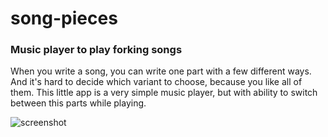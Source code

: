 song-pieces
===========

### Music player to play forking songs

When you write a song, you can write one part with a few different ways. And it's hard to decide which variant to choose, because you like all of them. This little app is a very simple music player, but with ability to switch between this parts while playing.


![screenshot](https://raw.github.com/zarkone/song-pieces/master/scrot.png)
